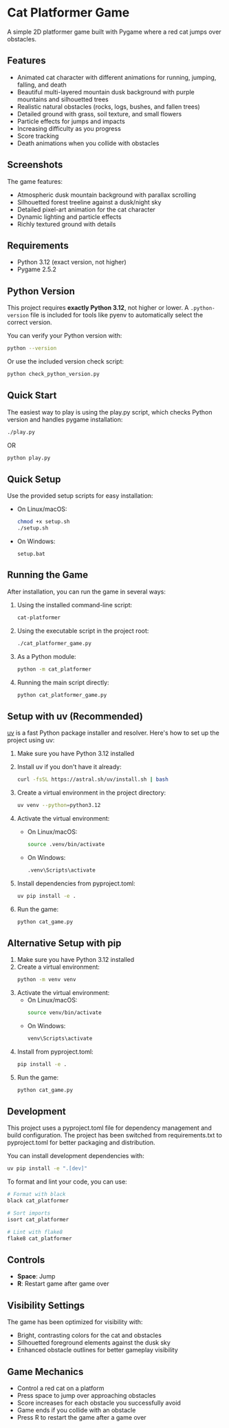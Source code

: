 # Cat Platformer Game

A simple 2D platformer game built with Pygame where a red cat jumps over obstacles.

## Features

- Animated cat character with different animations for running, jumping, falling, and death
- Beautiful multi-layered mountain dusk background with purple mountains and silhouetted trees
- Realistic natural obstacles (rocks, logs, bushes, and fallen trees)
- Detailed ground with grass, soil texture, and small flowers
- Particle effects for jumps and impacts
- Increasing difficulty as you progress
- Score tracking
- Death animations when you collide with obstacles

## Screenshots

The game features:
- Atmospheric dusk mountain background with parallax scrolling
- Silhouetted forest treeline against a dusk/night sky
- Detailed pixel-art animation for the cat character
- Dynamic lighting and particle effects
- Richly textured ground with details

## Requirements

- Python 3.12 (exact version, not higher)
- Pygame 2.5.2

## Python Version

This project requires **exactly Python 3.12**, not higher or lower. A `.python-version` file is included for tools like pyenv to automatically select the correct version.

You can verify your Python version with:

```bash
python --version
```

Or use the included version check script:

```bash
python check_python_version.py
```

## Quick Start

The easiest way to play is using the play.py script, which checks Python version and handles pygame installation:

```bash
./play.py
```

OR

```bash
python play.py
```

## Quick Setup

Use the provided setup scripts for easy installation:

- On Linux/macOS:
  ```bash
  chmod +x setup.sh
  ./setup.sh
  ```

- On Windows:
  ```
  setup.bat
  ```

## Running the Game

After installation, you can run the game in several ways:

1. Using the installed command-line script:
   ```bash
   cat-platformer
   ```

2. Using the executable script in the project root:
   ```bash
   ./cat_platformer_game.py
   ```

3. As a Python module:
   ```bash
   python -m cat_platformer
   ```

4. Running the main script directly:
   ```bash
   python cat_platformer_game.py
   ```

## Setup with uv (Recommended)

[uv](https://github.com/astral-sh/uv) is a fast Python package installer and resolver. Here's how to set up the project using uv:

1. Make sure you have Python 3.12 installed
2. Install uv if you don't have it already:
   ```bash
   curl -fsSL https://astral.sh/uv/install.sh | bash
   ```

3. Create a virtual environment in the project directory:
   ```bash
   uv venv --python=python3.12
   ```

4. Activate the virtual environment:
   - On Linux/macOS:
     ```bash
     source .venv/bin/activate
     ```
   - On Windows:
     ```bash
     .venv\Scripts\activate
     ```

5. Install dependencies from pyproject.toml:
   ```bash
   uv pip install -e .
   ```

6. Run the game:
   ```bash
   python cat_game.py
   ```

## Alternative Setup with pip

1. Make sure you have Python 3.12 installed
2. Create a virtual environment:
   ```bash
   python -m venv venv
   ```
3. Activate the virtual environment:
   - On Linux/macOS:
     ```bash
     source venv/bin/activate
     ```
   - On Windows:
     ```bash
     venv\Scripts\activate
     ```
4. Install from pyproject.toml:
   ```bash
   pip install -e .
   ```
5. Run the game:
   ```bash
   python cat_game.py
   ```

## Development

This project uses a pyproject.toml file for dependency management and build configuration. The project has been switched from requirements.txt to pyproject.toml for better packaging and distribution.

You can install development dependencies with:

```bash
uv pip install -e ".[dev]"
```

To format and lint your code, you can use:

```bash
# Format with black
black cat_platformer

# Sort imports
isort cat_platformer

# Lint with flake8
flake8 cat_platformer
```

## Controls

- **Space**: Jump
- **R**: Restart game after game over

## Visibility Settings

The game has been optimized for visibility with:
- Bright, contrasting colors for the cat and obstacles
- Silhouetted foreground elements against the dusk sky
- Enhanced obstacle outlines for better gameplay visibility

## Game Mechanics

- Control a red cat on a platform
- Press space to jump over approaching obstacles
- Score increases for each obstacle you successfully avoid
- Game ends if you collide with an obstacle
- Press R to restart the game after a game over 